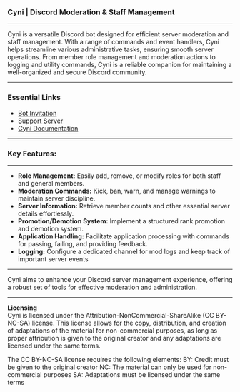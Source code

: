 ### Cyni | Discord Moderation & Staff Management
<hr>
Cyni is a versatile Discord bot designed for efficient server moderation and staff management. With a range of commands and event handlers, Cyni helps streamline various administrative tasks, ensuring smooth server operations. From member role management and moderation actions to logging and utility commands, Cyni is a reliable companion for maintaining a well-organized and secure Discord community.
<hr>

### Essential Links
- <a href="https://discord.com/api/oauth2/authorize?client_id=1136945734399295538&permissions=8&scope=bot">Bot Invitation </a>
- <a href="https://discord.gg/2D29TSfNW6">Support Server</a>
- <a href="https://docs.cyni.quprdigital.tk/">Cyni Documentation </a>

<hr>

### Key Features:

<hr>

- **Role Management:** Easily add, remove, or modify roles for both staff and general members.
- **Moderation Commands:** Kick, ban, warn, and manage warnings to maintain server discipline.
- **Server Information:** Retrieve member counts and other essential server details effortlessly.
- **Promotion/Demotion System:** Implement a structured rank promotion and demotion system.
- **Application Handling:** Facilitate application processing with commands for passing, failing, and providing feedback.
- **Logging:** Configure a dedicated channel for mod logs and keep track of important server events
<hr>
Cyni aims to enhance your Discord server management experience, offering a robust set of tools for effective moderation and administration.
<hr>

__Licensing__ <br>
Cyni is licensed under the Attribution-NonCommercial-ShareAlike (CC BY-NC-SA) license. This license allows for the copy, distribution, and creation of adaptations of the material for non-commercial purposes, as long as proper attribution is given to the original creator and any adaptations are licensed under the same terms.

The CC BY-NC-SA license requires the following elements:
  BY: Credit must be given to the original creator
  NC: The material can only be used for non-commercial purposes
  SA: Adaptations must be licensed under the same terms
